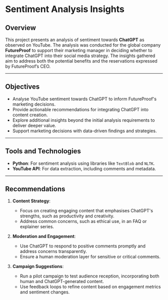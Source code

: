 # Sentiment Analysis Insights

## Overview
This project presents an analysis of sentiment towards **ChatGPT** as observed on YouTube. The analysis was conducted for the global company **FutureProof** to support their marketing manager in deciding whether to integrate ChatGPT into their social media strategy. The insights gathered aim to address both the potential benefits and the reservations expressed by FutureProof’s CEO.

---

## Objectives
- Analyse YouTube sentiment towards ChatGPT to inform FutureProof's marketing decisions.
- Provide actionable recommendations for integrating ChatGPT into content creation.
- Explore additional insights beyond the initial analysis requirements to deliver deeper value.
- Support marketing decisions with data-driven findings and strategies.

---

## Tools and Technologies
- **Python**: For sentiment analysis using libraries like `TextBlob` and `NLTK`.
- **YouTube API**: For data extraction, including comments and metadata.

---

## Recommendations
1. **Content Strategy**:
   - Focus on creating engaging content that emphasises ChatGPT's strengths, such as productivity and creativity.
   - Address common concerns, such as ethical use, in an FAQ or explainer series.

2. **Moderation and Engagement**:
   - Use ChatGPT to respond to positive comments promptly and address concerns transparently.
   - Ensure a human moderation layer for sensitive or critical comments.

3. **Campaign Suggestions**:
   - Run a pilot campaign to test audience reception, incorporating both human and ChatGPT-generated content.
   - Use feedback loops to refine content based on engagement metrics and sentiment changes.
